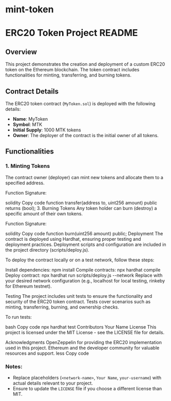# mint-token
# ERC20 Token Project README

## Overview
This project demonstrates the creation and deployment of a custom ERC20 token on the Ethereum blockchain. The token contract includes functionalities for minting, transferring, and burning tokens.

## Contract Details
The ERC20 token contract (`MyToken.sol`) is deployed with the following details:

- **Name**: MyToken
- **Symbol**: MTK
- **Initial Supply**: 1000 MTK tokens
- **Owner**: The deployer of the contract is the initial owner of all tokens.

## Functionalities
### 1. Minting Tokens
The contract owner (deployer) can mint new tokens and allocate them to a specified address.


Function Signature:

solidity
Copy code
function transfer(address to, uint256 amount) public returns (bool);
3. Burning Tokens
Any token holder can burn (destroy) a specific amount of their own tokens.

Function Signature:

solidity
Copy code
function burn(uint256 amount) public;
Deployment
The contract is deployed using Hardhat, ensuring proper testing and deployment practices. Deployment scripts and configuration are included in the project directory (scripts/deploy.js).

To deploy the contract locally or on a test network, follow these steps:

Install dependencies: npm install
Compile contracts: npx hardhat compile
Deploy contract: npx hardhat run scripts/deploy.js --network <network-name>
Replace <network-name> with your desired network configuration (e.g., localhost for local testing, rinkeby for Ethereum testnet).

Testing
The project includes unit tests to ensure the functionality and security of the ERC20 token contract. Tests cover scenarios such as minting, transferring, burning, and ownership checks.

To run tests:

bash
Copy code
npx hardhat test
Contributors
Your Name
License
This project is licensed under the MIT License - see the LICENSE file for details.

Acknowledgments
OpenZeppelin for providing the ERC20 implementation used in this project.
Ethereum and the developer community for valuable resources and support.
less
Copy code

### Notes:
- Replace placeholders (`<network-name>`, `Your Name`, `your-username`) with actual details relevant to your project.
- Ensure to update the `LICENSE` file if you choose a different license than MIT.


